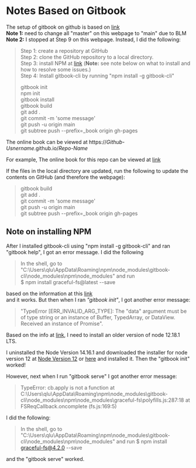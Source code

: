 # Notes Based on Gitbook

The setup of gitbook on github is based on [link](https://medium.com/@richdayandnight/simple-tutorial-on-hosting-your-gitbook-documentation-on-github-pages-bonus-with-gitbook-editor-f27f60d5d408)  
**Note 1:** need to change all "master" on  this webpage to "main" due to BLM  
**Note 2:** I stopped at Step 9 on this webpage. Instead, I did the following:

> Step 1: create a repository at GitHub  
> Step 2: clone the GitHub repository to a local directory.  
> Step 3: install NPM at [link](https://www.npmjs.com/get-npm) (**Note:** see note below on what to install and how to resolve some issues.)     
> Step 4: Install gitbook-cli by running "npm install -g gitbook-cli"   
>
> gitbook init   
> npm init  
> gitbook install  
> gitbook build  
> git add .  
> git commit -m 'some message'  
> git push -u origin main  
> git subtree push --prefix=\_book origin gh-pages  

The online book can be viewed at https:\/\/*Github-Usnername*.github.io\/*Repo-Name*  

For example, The online book for this repo can be viewed at [link](https://qinglu-usf.github.io/ITDSCE/) 


If the files in the local directory are updated, run the following to update the contents on GitHub (and therefore the webpage):  
> gitbook build  
> git add .   
> git commit -m 'some message'  
> git push -u origin main  
> git subtree push --prefix=\_book origin gh-pages  

## **Note on installing NPM**  
After I installed gitbook-cli using "npm install -g gitbook-cli" and ran "gitbook help", I got an error message. I did the following  
> In the shell, go to "C:\Users\qlu\AppData\Roaming\npm\node_modules\gitbook-cli\node_modules\npm\node_modules" and run  
> $ npm install graceful-fs@latest --save

based on the information at this [link](https://stackoverflow.com/questions/64211386/gitbook-cli-install-error-typeerror-cb-apply-is-not-a-function-inside-graceful)  
and it works. But then when I ran *"gitbook init"*, I got another error message:  
> "TypeError [ERR_INVALID_ARG_TYPE]: The "data" argument must be of type string or an instance of Buffer, TypedArray, or DataView. Received an instance of Promise".   
>

Based on the info at [link](https://stackoverflow.com/questions/61538769/gitbook-init-error-typeerror-err-invalid-arg-type-the-data-argument-must-b), I need to install an older version of node 12.18.1 LTS.  

I uninstalled the Node Version 14.16.1 and downloaded the installer for node version 12 at [Node Version 12](https://nodejs.org/download/release/latest-v12.x/) or [here](https://nodejs.org/en/download/releases/) and installed it. Then the "gitbook init" worked!  

However, next when I run "gitbook serve" I got another error message:  
> TypeError: cb.apply is not a function
>    at C:\Users\qlu\AppData\Roaming\npm\node_modules\gitbook-cli\node_modules\npm\node_modules\graceful-fs\polyfills.js:287:18
>    at FSReqCallback.oncomplete (fs.js:169:5)  


I did the following:  
> In the shell, go to "C:\Users\qlu\AppData\Roaming\npm\node_modules\gitbook-cli\node_modules\npm\node_modules" and run 
> $ npm install graceful-fs@4.2.0 --save

and the "gitbook serve" worked.





